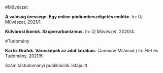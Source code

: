 #Művészet

**A valóság üressége. Egy online pódiumbeszélgetés emléke.** In: Új Művészet, 2021/1.

**Külvárosi ikonok. Szuperurbanizmus.** In: _Új Művészet_, 2020/4.

#Tudomány

**Karto-Gráfok. Városképek az adat korában.** (Janosov Milánnal.) In: Élet és Tudomány, 2021/6.

Számítástudományi publikációk listája itt.
